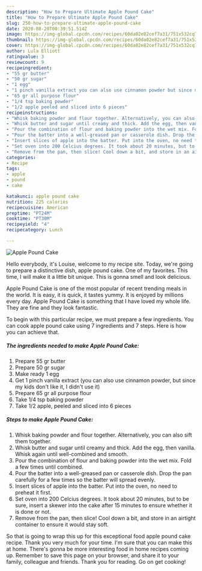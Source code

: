 ```yaml
---
description: "How to Prepare Ultimate Apple Pound Cake"
title: "How to Prepare Ultimate Apple Pound Cake"
slug: 250-how-to-prepare-ultimate-apple-pound-cake
date: 2020-08-20T00:39:51.514Z
image: https://img-global.cpcdn.com/recipes/60da02e82cef7a31/751x532cq70/apple-pound-cake-recipe-main-photo.jpg
thumbnail: https://img-global.cpcdn.com/recipes/60da02e82cef7a31/751x532cq70/apple-pound-cake-recipe-main-photo.jpg
cover: https://img-global.cpcdn.com/recipes/60da02e82cef7a31/751x532cq70/apple-pound-cake-recipe-main-photo.jpg
author: Lula Elliott
ratingvalue: 3
reviewcount: 9
recipeingredient:
- "55 gr butter"
- "50 gr sugar"
- "1 egg"
- "1 pinch vanilla extract you can also use cinnamon powder but since my kids dont like it I didnt use it"
- "65 gr all purpose flour"
- "1/4 tsp baking powder"
- "1/2 apple peeled and sliced into 6 pieces"
recipeinstructions:
- "Whisk baking powder and flour together. Alternatively, you can also sift them together."
- "Whisk butter and sugar until creamy and thick. Add the egg, then vanilla. Whisk again until well-combined and smooth."
- "Pour the combination of flour and baking powder into the wet mix. Fold a few times until combined."
- "Pour the batter into a well-greased pan or casserole dish. Drop the pan carefully for a few times so the batter will spread evenly."
- "Insert slices of apple into the batter. Put into the oven, no need to preheat it first."
- "Set oven into 200 Celcius degrees. It took about 20 minutes, but to be sure, insert a skewer into the cake after 15 minutes to ensure whether it is done or not."
- "Remove from the pan, then slice! Cool down a bit, and store in an airtight container to ensure it would stay soft."
categories:
- Recipe
tags:
- apple
- pound
- cake

katakunci: apple pound cake 
nutrition: 225 calories
recipecuisine: American
preptime: "PT24M"
cooktime: "PT30M"
recipeyield: "4"
recipecategory: Lunch

---
```



![Apple Pound Cake](https://img-global.cpcdn.com/recipes/60da02e82cef7a31/751x532cq70/apple-pound-cake-recipe-main-photo.jpg)

Hello everybody, it's Louise, welcome to my recipe site. Today, we're going to prepare a distinctive dish, apple pound cake. One of my favorites. This time, I will make it a little bit unique. This is gonna smell and look delicious.

Apple Pound Cake is one of the most popular of recent trending meals in the world. It is easy, it is quick, it tastes yummy. It is enjoyed by millions every day. Apple Pound Cake is something that I have loved my whole life. They are fine and they look fantastic.




To begin with this particular recipe, we must prepare a few ingredients. You can cook apple pound cake using 7 ingredients and 7 steps. Here is how you can achieve that.

<!--inarticleads1-->

##### The ingredients needed to make Apple Pound Cake:

1. Prepare 55 gr butter
1. Prepare 50 gr sugar
1. Make ready 1 egg
1. Get 1 pinch vanilla extract (you can also use cinnamon powder, but since my kids don&#39;t like it, I didn&#39;t use it)
1. Prepare 65 gr all purpose flour
1. Take 1/4 tsp baking powder
1. Take 1/2 apple, peeled and sliced into 6 pieces




<!--inarticleads2-->

##### Steps to make Apple Pound Cake:

1. Whisk baking powder and flour together. Alternatively, you can also sift them together.
1. Whisk butter and sugar until creamy and thick. Add the egg, then vanilla. Whisk again until well-combined and smooth.
1. Pour the combination of flour and baking powder into the wet mix. Fold a few times until combined.
1. Pour the batter into a well-greased pan or casserole dish. Drop the pan carefully for a few times so the batter will spread evenly.
1. Insert slices of apple into the batter. Put into the oven, no need to preheat it first.
1. Set oven into 200 Celcius degrees. It took about 20 minutes, but to be sure, insert a skewer into the cake after 15 minutes to ensure whether it is done or not.
1. Remove from the pan, then slice! Cool down a bit, and store in an airtight container to ensure it would stay soft.




So that is going to wrap this up for this exceptional food apple pound cake recipe. Thank you very much for your time. I'm sure that you can make this at home. There's gonna be more interesting food in home recipes coming up. Remember to save this page on your browser, and share it to your family, colleague and friends. Thank you for reading. Go on get cooking!
